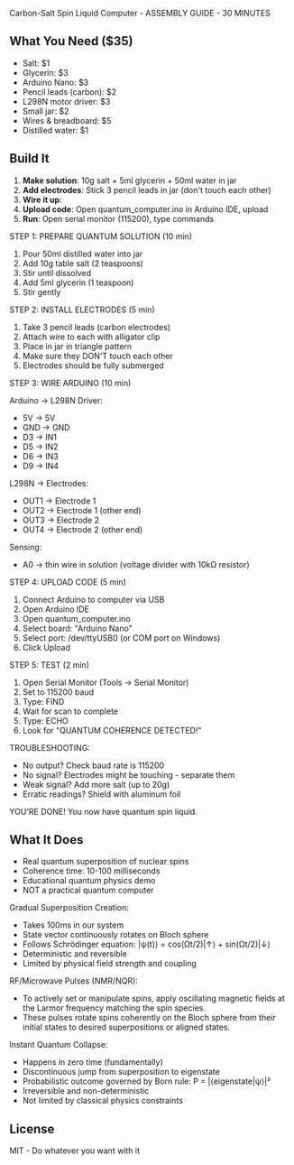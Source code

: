 Carbon-Salt Spin Liquid Computer - ASSEMBLY GUIDE - 30 MINUTES


## What You Need ($35)

- Salt: $1
- Glycerin: $3  
- Arduino Nano: $3
- Pencil leads (carbon): $2
- L298N motor driver: $3
- Small jar: $2
- Wires & breadboard: $5
- Distilled water: $1

## Build It

1. **Make solution**: 10g salt + 5ml glycerin + 50ml water in jar
2. **Add electrodes**: Stick 3 pencil leads in jar (don't touch each other)
3. **Wire it up**:
4. **Upload code**: Open quantum_computer.ino in Arduino IDE, upload
5. **Run**: Open serial monitor (115200), type commands

STEP 1: PREPARE QUANTUM SOLUTION (10 min)
1. Pour 50ml distilled water into jar
2. Add 10g table salt (2 teaspoons)
3. Stir until dissolved
4. Add 5ml glycerin (1 teaspoon)
5. Stir gently

STEP 2: INSTALL ELECTRODES (5 min)
1. Take 3 pencil leads (carbon electrodes)
2. Attach wire to each with alligator clip
3. Place in jar in triangle pattern
4. Make sure they DON'T touch each other
5. Electrodes should be fully submerged

STEP 3: WIRE ARDUINO (10 min)

Arduino → L298N Driver:
- 5V → 5V
- GND → GND
- D3 → IN1
- D5 → IN2  
- D6 → IN3
- D9 → IN4

L298N → Electrodes:
- OUT1 → Electrode 1
- OUT2 → Electrode 1 (other end)
- OUT3 → Electrode 2
- OUT4 → Electrode 2 (other end)

Sensing:
- A0 → thin wire in solution (voltage divider with 10kΩ resistor)

STEP 4: UPLOAD CODE (5 min)
1. Connect Arduino to computer via USB
2. Open Arduino IDE
3. Open quantum_computer.ino
4. Select board: "Arduino Nano"
5. Select port: /dev/ttyUSB0 (or COM port on Windows)
6. Click Upload

STEP 5: TEST (2 min)
1. Open Serial Monitor (Tools → Serial Monitor)
2. Set to 115200 baud
3. Type: FIND
4. Wait for scan to complete
5. Type: ECHO
6. Look for "QUANTUM COHERENCE DETECTED!"



TROUBLESHOOTING:
- No output? Check baud rate is 115200
- No signal? Electrodes might be touching - separate them
- Weak signal? Add more salt (up to 20g)
- Erratic readings? Shield with aluminum foil

YOU'RE DONE! You now have quantum spin liquid.


## What It Does

- Real quantum superposition of nuclear spins
- Coherence time: 10-100 milliseconds
- Educational quantum physics demo
- NOT a practical quantum computer


Gradual Superposition Creation:
- Takes 100ms in our system
- State vector continuously rotates on Bloch sphere
- Follows Schrödinger equation: |ψ(t)⟩ = cos(Ωt/2)|↑⟩ + sin(Ωt/2)|↓⟩
- Deterministic and reversible
- Limited by physical field strength and coupling


RF/Microwave Pulses (NMR/NQR):

- To actively set or manipulate spins, apply oscillating magnetic fields at the Larmor frequency matching the spin species.
- These pulses rotate spins coherently on the Bloch sphere from their initial states to desired superpositions or aligned states.


Instant Quantum Collapse:
- Happens in zero time (fundamentally)
- Discontinuous jump from superposition to eigenstate
- Probabilistic outcome governed by Born rule: P = |⟨eigenstate|ψ⟩|²
- Irreversible and non-deterministic
- Not limited by classical physics constraints


## License

MIT - Do whatever you want with it

